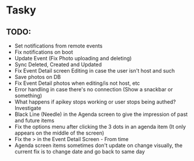 # Tasky

## TODO:
- Set notifications from remote events
- Fix notifications on boot
- Update Event (Fix Photo uploading and deleting)
- Sync Deleted, Created and Updated
- Fix Event Detail screen Editing in case the user isn't host and such
- Save photos on DB
- Fix Event Detail photos when editing/is not host, etc
- Error handling in case there's no connection (Show a snackbar or something)
- What happens if apikey stops working or user stops being authed? Investigate
- Black Line (Needle) in the Agenda screen to give the impression of past and future items
- Fix the options menu after clicking the 3 dots in an agenda item (It only appears on the middle of the screen)
- Fix the > in the Event Detail Screen - From time
- Agenda screen items sometimes don't update on change visually, the current fix is to change date and go back to same day
